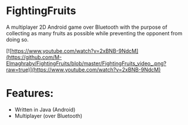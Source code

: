 FightingFruits
==============
A multiplayer 2D Android game over Bluetooth with the purpose of collecting as many fruits as possible while preventing the opponent from doing so. 

[![https://www.youtube.com/watch?v=2xBNB-9NdcM](https://github.com/M-Elmaghraby/FightingFruits/blob/master/FightingFruits_video_.png?raw=true)](https://www.youtube.com/watch?v=2xBNB-9NdcM)


Features:
=========
- Written in Java (Android)
- Multiplayer (over Bluetooth)
